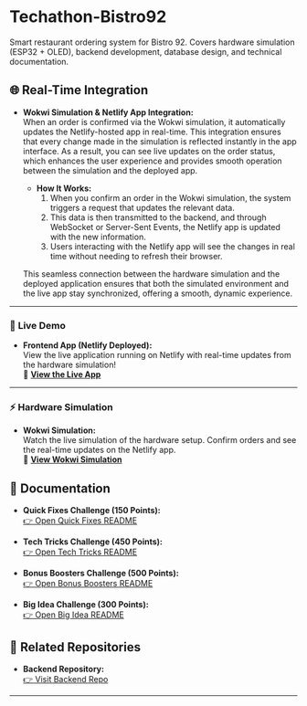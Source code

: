 # Techathon-Bistro92
Smart restaurant ordering system for Bistro 92. Covers hardware simulation (ESP32 + OLED), backend development, database design, and technical documentation.

## 🌐 Real-Time Integration

- **Wokwi Simulation & Netlify App Integration:**  
  When an order is confirmed via the Wokwi simulation, it automatically updates the Netlify-hosted app in real-time. This integration ensures that every change made in the simulation is reflected instantly in the app interface. As a result, you can see live updates on the order status, which enhances the user experience and provides smooth operation between the simulation and the deployed app.

  - **How It Works:**
    1. When you confirm an order in the Wokwi simulation, the system triggers a request that updates the relevant data.
    2. This data is then transmitted to the backend, and through WebSocket or Server-Sent Events, the Netlify app is updated with the new information.
    3. Users interacting with the Netlify app will see the changes in real time without needing to refresh their browser.

  This seamless connection between the hardware simulation and the deployed application ensures that both the simulated environment and the live app stay synchronized, offering a smooth, dynamic experience.

---

### 🚀 **Live Demo**

- **Frontend App (Netlify Deployed):**  
  View the live application running on Netlify with real-time updates from the hardware simulation!  
  🔗 [**View the Live App**](https://stellular-sopapillas-a959dd.netlify.app/)

---

### ⚡ **Hardware Simulation**

- **Wokwi Simulation:**  
  Watch the live simulation of the hardware setup. Confirm orders and see the real-time updates on the Netlify app.  
  🔗 [**View Wokwi Simulation**](https://wokwi.com/projects/429388197140033537)


## 📄 Documentation
- **Quick Fixes Challenge (150 Points):**  
  [👉 Open Quick Fixes README](https://github.com/Abhishek12105021/Techathon-Bistro92/blob/main/Application_Challenges/Quick_Fix.md)

- **Tech Tricks Challenge (450 Points):**  
  [👉 Open Tech Tricks README](./answers/TechTricks_README.md)

- **Bonus Boosters Challenge (500 Points):**  
  [👉 Open Bonus Boosters README](https://github.com/Abhishek12105021/Techathon-Bistro92/blob/main/Application_Challenges/Bonus_Booster.md)

- **Big Idea Challenge (300 Points):**  
  [👉 Open Big Idea README](https://github.com/Abhishek12105021/Techathon-Bistro92/blob/main/Application_Challenges/Big_Idea.md)

## 🔗 Related Repositories
- **Backend Repository:**  
  [👉 Visit Backend Repo](https://github.com/MehemudAzad/techathon_server/tree/436807a74c2841a0d47319bf3ae050c349a84bec)

---
